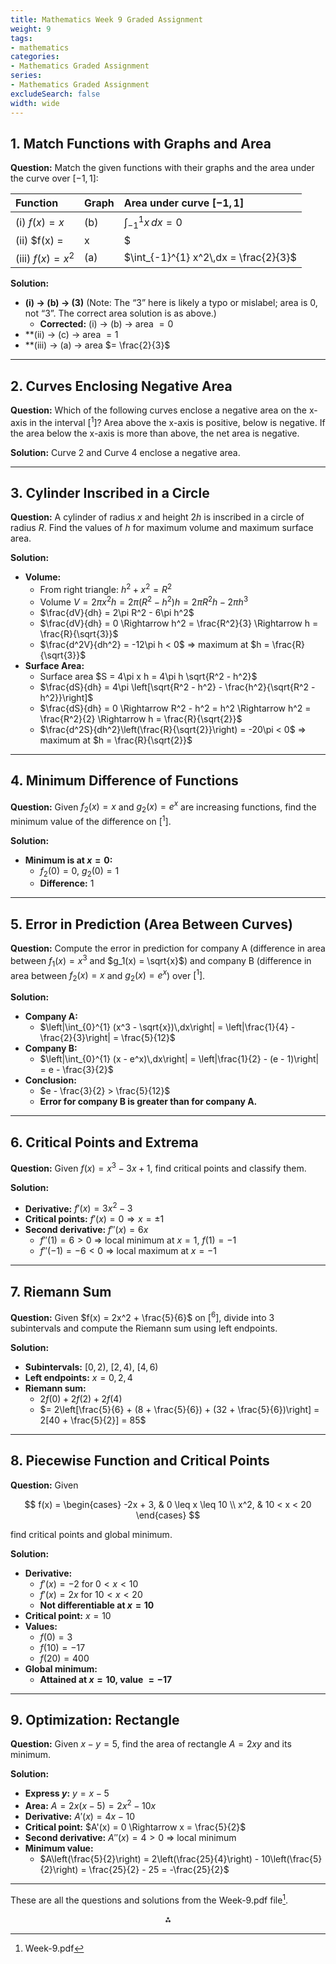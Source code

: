 ```yaml
---
title: Mathematics Week 9 Graded Assignment
weight: 9
tags: 
- mathematics
categories:
- Mathematics Graded Assignment
series:
- Mathematics Graded Assignment
excludeSearch: false
width: wide
---
```


## 1. Match Functions with Graphs and Area

**Question:**
Match the given functions with their graphs and the area under the curve over $[-1,1]$:


| Function | Graph | Area under curve $[-1,1]$ |
| :-- | :-- | :-- |
| (i) $f(x) = x$ | (b) | $\int_{-1}^{1} x\,dx = 0$ |
| (ii) \$f(x) = | x | \$ |
| (iii) $f(x) = x^2$ | (a) | $\int_{-1}^{1} x^2\,dx = \frac{2}{3}$ |

**Solution:**

- **(i) $\rightarrow$ (b) $\rightarrow$ (3)** (Note: The “3” here is likely a typo or mislabel; area is 0, not “3”. The correct area solution is as above.)
    - **Corrected:** (i) $\rightarrow$ (b) $\rightarrow$ area $= 0$
- **(ii) $\rightarrow$ (c) $\rightarrow$ area $= 1$
- **(iii) $\rightarrow$ (a) $\rightarrow$ area $= \frac{2}{3}$

---

## 2. Curves Enclosing Negative Area

**Question:**
Which of the following curves enclose a negative area on the x-axis in the interval $[^1]$?
Area above the x-axis is positive, below is negative. If the area below the x-axis is more than above, the net area is negative.

**Solution:**
Curve 2 and Curve 4 enclose a negative area.

---

## 3. Cylinder Inscribed in a Circle

**Question:**
A cylinder of radius $x$ and height $2h$ is inscribed in a circle of radius $R$. Find the values of $h$ for maximum volume and maximum surface area.

**Solution:**

- **Volume:**
    - From right triangle: $h^2 + x^2 = R^2$
    - Volume $V = 2\pi x^2 h = 2\pi (R^2 - h^2) h = 2\pi R^2 h - 2\pi h^3$
    - $\frac{dV}{dh} = 2\pi R^2 - 6\pi h^2$
    - $\frac{dV}{dh} = 0 \Rightarrow h^2 = \frac{R^2}{3} \Rightarrow h = \frac{R}{\sqrt{3}}$
    - $\frac{d^2V}{dh^2} = -12\pi h < 0$ $\Rightarrow$ maximum at $h = \frac{R}{\sqrt{3}}$
- **Surface Area:**
    - Surface area $S = 4\pi x h = 4\pi h \sqrt{R^2 - h^2}$
    - $\frac{dS}{dh} = 4\pi \left[\sqrt{R^2 - h^2} - \frac{h^2}{\sqrt{R^2 - h^2}}\right]$
    - $\frac{dS}{dh} = 0 \Rightarrow R^2 - h^2 = h^2 \Rightarrow h^2 = \frac{R^2}{2} \Rightarrow h = \frac{R}{\sqrt{2}}$
    - $\frac{d^2S}{dh^2}\left(\frac{R}{\sqrt{2}}\right) = -20\pi < 0$ $\Rightarrow$ maximum at $h = \frac{R}{\sqrt{2}}$

---

## 4. Minimum Difference of Functions

**Question:**
Given $f_2(x) = x$ and $g_2(x) = e^x$ are increasing functions, find the minimum value of the difference on $[^1]$.

**Solution:**

- **Minimum is at $x = 0$:**
    - $f_2(0) = 0$, $g_2(0) = 1$
    - **Difference:** $1$

---

## 5. Error in Prediction (Area Between Curves)

**Question:**
Compute the error in prediction for company A (difference in area between $f_1(x) = x^3$ and $g_1(x) = \sqrt{x}$) and company B (difference in area between $f_2(x) = x$ and $g_2(x) = e^x$) over $[^1]$.

**Solution:**

- **Company A:**
    - $\left|\int_{0}^{1} (x^3 - \sqrt{x})\,dx\right| = \left|\frac{1}{4} - \frac{2}{3}\right| = \frac{5}{12}$
- **Company B:**
    - $\left|\int_{0}^{1} (x - e^x)\,dx\right| = \left|\frac{1}{2} - (e - 1)\right| = e - \frac{3}{2}$
- **Conclusion:**
    - $e - \frac{3}{2} > \frac{5}{12}$
    - **Error for company B is greater than for company A.**

---

## 6. Critical Points and Extrema

**Question:**
Given $f(x) = x^3 - 3x + 1$, find critical points and classify them.

**Solution:**

- **Derivative:** $f'(x) = 3x^2 - 3$
- **Critical points:** $f'(x) = 0 \Rightarrow x = \pm 1$
- **Second derivative:** $f''(x) = 6x$
    - $f''(1) = 6 > 0$ $\Rightarrow$ local minimum at $x=1$, $f(1) = -1$
    - $f''(-1) = -6 < 0$ $\Rightarrow$ local maximum at $x=-1$

---

## 7. Riemann Sum

**Question:**
Given $f(x) = 2x^2 + \frac{5}{6}$ on $[^6]$, divide into 3 subintervals and compute the Riemann sum using left endpoints.

**Solution:**

- **Subintervals:** $[0,2)$, $[2,4)$, $[4,6)$
- **Left endpoints:** $x = 0, 2, 4$
- **Riemann sum:**
    - $2f(0) + 2f(2) + 2f(4)$
    - $= 2\left[\frac{5}{6} + (8 + \frac{5}{6}) + (32 + \frac{5}{6})\right] = 2[40 + \frac{5}{2}] = 85$

---

## 8. Piecewise Function and Critical Points

**Question:**
Given

$$
f(x) = 
\begin{cases}
-2x + 3, & 0 \leq x \leq 10 \\
x^2, & 10 < x < 20
\end{cases}
$$

find critical points and global minimum.

**Solution:**

- **Derivative:**
    - $f'(x) = -2$ for $0 < x < 10$
    - $f'(x) = 2x$ for $10 < x < 20$
    - **Not differentiable at $x=10$**
- **Critical point:** $x=10$
- **Values:**
    - $f(0) = 3$
    - $f(10) = -17$
    - $f(20) = 400$
- **Global minimum:**
    - **Attained at $x=10$, value $= -17$**

---

## 9. Optimization: Rectangle

**Question:**
Given $x - y = 5$, find the area of rectangle $A = 2xy$ and its minimum.

**Solution:**

- **Express $y$:** $y = x - 5$
- **Area:** $A = 2x(x-5) = 2x^2 - 10x$
- **Derivative:** $A'(x) = 4x - 10$
- **Critical point:** $A'(x) = 0 \Rightarrow x = \frac{5}{2}$
- **Second derivative:** $A''(x) = 4 > 0$ $\Rightarrow$ local minimum
- **Minimum value:**
    - $A\left(\frac{5}{2}\right) = 2\left(\frac{25}{4}\right) - 10\left(\frac{5}{2}\right) = \frac{25}{2} - 25 = -\frac{25}{2}$

---

These are all the questions and solutions from the Week-9.pdf file[^1].

<div style="text-align: center">⁂</div>

[^1]: Week-9.pdf

[^2]: https://www.scribd.com/document/644219398/NPTEL-JAVA-Week-9-Solutions

[^3]: https://www.studocu.com/in/document/indian-institute-of-technology-madras/computational-thinking/ct-week-9-ga-ct-week-9-graded-assignment/119481131

[^4]: https://www.ludlowprimaryschool.co.uk/media/17185/maths-to-read-on-screen-year-3-fluent-in-five-week-9.pdf

[^5]: https://sites.math.washington.edu/~m125/outline9.php

[^6]: https://www.cuemath.com/ncert-solutions/class-9-maths/

[^7]: https://archive.nptel.ac.in/content/storage2/courses/downloads_new/106106133/Week_9_Solution.pdf

[^8]: https://archive.nptel.ac.in/content/storage2/courses/downloads_new/110105083/noc19_mg54_assignment_Week_9.pdf

[^9]: https://www.scribd.com/document/429482395/Week-9-pdf

[^10]: https://gradedassignments.github.io/maths-week-9-graded-assignments-iit-madras/

[^11]: https://www.studocu.com/in/document/indian-institute-of-technology-madras/statistics-for-data-science/week-9-graded-solution/72968122

